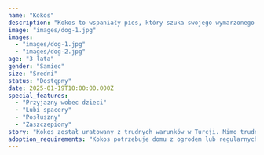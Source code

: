 ```yaml
---
name: "Kokos"
description: "Kokos to wspaniały pies, który szuka swojego wymarzonego domu. Jest bardzo przyjazny, lubi zabawę i jest doskonałym towarzyszem dla całej rodziny."
image: "images/dog-1.jpg"
images:
  - "images/dog-1.jpg"
  - "images/dog-2.jpg"
age: "3 lata"
gender: "Samiec"
size: "Średni"
status: "Dostępny"
date: 2025-01-19T10:00:00.000Z
special_features:
  - "Przyjazny wobec dzieci"
  - "Lubi spacery"
  - "Posłuszny"
  - "Zaszczepiony"
story: "Kokos został uratowany z trudnych warunków w Turcji. Mimo trudnych początków, jest bardzo ufny i kochający. Uwielbia zabawę z piłką i długie spacery. Jest idealnym kandydatem na pierwszego psa dla rodziny."
adoption_requirements: "Kokos potrzebuje domu z ogrodem lub regularnych spacerów. Idealny dla rodzin z dziećmi powyżej 6 roku życia. Wymaga cierpliwości podczas adaptacji w nowym domu."
---
```

